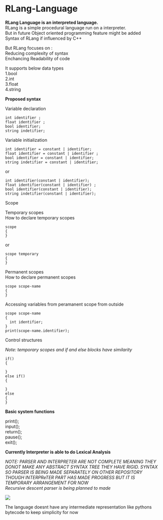 # RLang-Language
**RLang Language is an interpreted language.**<br>
RLang is a simple procedural language run on a interpreter.<br>
But in future Object oriented programming feature might be added<br>
Syntax of RLang if influenced by C++<br>

But RLang focuses on :<br>
Reducing complexity of syntax <br>
Enchancing Readability of code<br>

It supports below data types <br>
1.bool<br>
2.int<br>
3.float<br>
4.string <br>

**Proposed syntax** <br>

Variable declaration<br>

```
int identifier ;
float identifier ;
bool identifier;
string indetifier;
```

Variable initialization<br>
```
int identifier = constant | identifier;
float identifier = constant | identifier ;
bool identifier = constant | identifier;
string indetifier = constant | identifier;
```
or
```
int identifier(constant | identifier);
float identifier(constant | identifier) ;
bool identifier(constant | identifier);
string indetifier(constant | identifier);
```

Scope<br>

Temporary scopes<br>
How to declare temporary scopes<br>

```
scope
{
}
```
 or <br>
 
```
scope temporary
{
}
```

Permanent scopes<br>
How to declare permanent scopes<br>

```
scope scope-name 
{
}
```

Accessing variables from peramanent scope from  outside<br>

```
scope scope-name 
{
  int identifier; 
}
print(scope-name.identifier);
```

Control structures<br>

*Note: temporary scopes and if and else blocks have similarity*<br>

```
if()
{
 
}
else if()
{

}
else
{
}
```


**Basic system functions**<br>

print();<br>
input();<br>
return();<br>
pause();<br>
exit();<br>

**Currently Interpreter is able to do Lexical Analysis**<br>

*NOTE: PARSER AND INTERPRETER ARE NOT COMPLETE MEANING THEY DONOT MAKE ANY ABSTRACT SYNTAX TREE THEY HAVE RIGID.
SYNTAX SO PARSER IS BEING MADE SEPARATELY ON OTHER REPOSITORY<br>
THOUGH INTERPReTER PART HAS MADE PROGRESS BUT IT IS TEMPORARY ARRANGEMENT FOR NOW<br>
Recursive descent parser is being planned to made*<br>

![](https://github.com/raviverma2791747/RLang-Language/blob/master/RLang/Assests/Program%20structure.png)

The language doesnt have any intermediate representation like pythons bytecode to keep simplicity for now<br>
